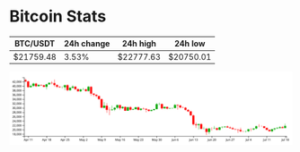 # Bitcoin Stats

BTC/USDT|24h change|24h high|24h low|
|---|---|---|---|
|$21759.48|3.53%|$22777.63|$20750.01|

<img src="./chart.svg">
